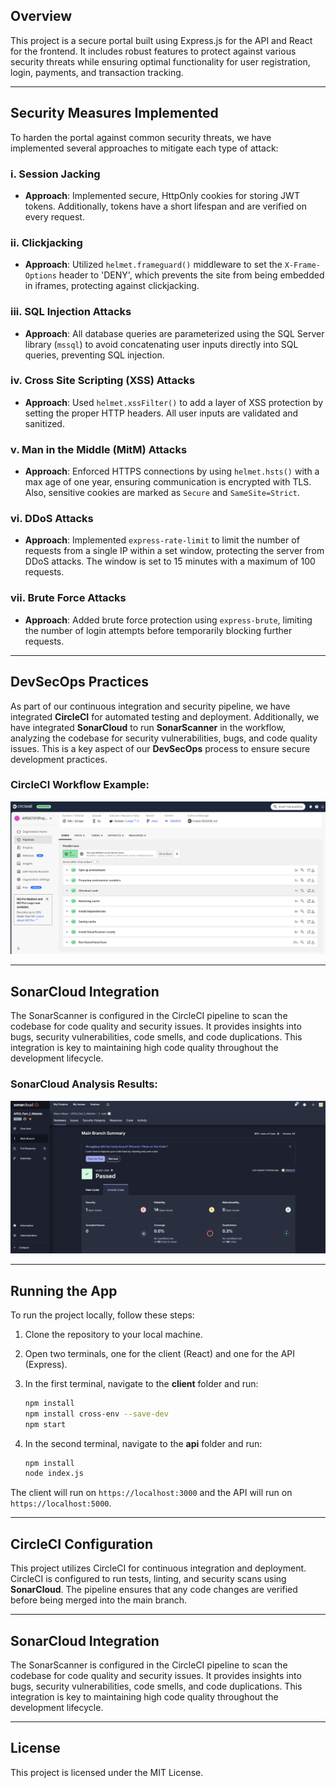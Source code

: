 
## Overview

This project is a secure portal built using Express.js for the API and React for the frontend. It includes robust features to protect against various security threats while ensuring optimal functionality for user registration, login, payments, and transaction tracking.

---

## Security Measures Implemented

To harden the portal against common security threats, we have implemented several approaches to mitigate each type of attack:

### i. Session Jacking

- **Approach**: Implemented secure, HttpOnly cookies for storing JWT tokens. Additionally, tokens have a short lifespan and are verified on every request.

### ii. Clickjacking

- **Approach**: Utilized `helmet.frameguard()` middleware to set the `X-Frame-Options` header to 'DENY', which prevents the site from being embedded in iframes, protecting against clickjacking.

### iii. SQL Injection Attacks

- **Approach**: All database queries are parameterized using the SQL Server library (`mssql`) to avoid concatenating user inputs directly into SQL queries, preventing SQL injection.

### iv. Cross Site Scripting (XSS) Attacks

- **Approach**: Used `helmet.xssFilter()` to add a layer of XSS protection by setting the proper HTTP headers. All user inputs are validated and sanitized.

### v. Man in the Middle (MitM) Attacks

- **Approach**: Enforced HTTPS connections by using `helmet.hsts()` with a max age of one year, ensuring communication is encrypted with TLS. Also, sensitive cookies are marked as `Secure` and `SameSite=Strict`.

### vi. DDoS Attacks

- **Approach**: Implemented `express-rate-limit` to limit the number of requests from a single IP within a set window, protecting the server from DDoS attacks. The window is set to 15 minutes with a maximum of 100 requests.

### vii. Brute Force Attacks

- **Approach**: Added brute force protection using `express-brute`, limiting the number of login attempts before temporarily blocking further requests.

---

## DevSecOps Practices

As part of our continuous integration and security pipeline, we have integrated **CircleCI** for automated testing and deployment. Additionally, we have integrated **SonarCloud** to run **SonarScanner** in the workflow, analyzing the codebase for security vulnerabilities, bugs, and code quality issues. This is a key aspect of our **DevSecOps** process to ensure secure development practices.

### CircleCI Workflow Example:

![CircleCI Dashboard](./Screenshots/CircleCiDashboard.png)

---

## SonarCloud Integration

The SonarScanner is configured in the CircleCI pipeline to scan the codebase for code quality and security issues. It provides insights into bugs, security vulnerabilities, code smells, and code duplications. This integration is key to maintaining high code quality throughout the development lifecycle.

### SonarCloud Analysis Results:

![SonarCloud Results](./Screenshots/SonarCloudResults.png)

---

## Running the App

To run the project locally, follow these steps:

1. Clone the repository to your local machine.

2. Open two terminals, one for the client (React) and one for the API (Express).

3. In the first terminal, navigate to the **client** folder and run:

   ```bash
   npm install
   npm install cross-env --save-dev
   npm start
   ```

4. In the second terminal, navigate to the **api** folder and run:
   ```bash
   npm install
   node index.js
   ```

The client will run on `https://localhost:3000` and the API will run on `https://localhost:5000`.

---

## CircleCI Configuration

This project utilizes CircleCI for continuous integration and deployment. CircleCI is configured to run tests, linting, and security scans using **SonarCloud**. The pipeline ensures that any code changes are verified before being merged into the main branch.

---

## SonarCloud Integration

The SonarScanner is configured in the CircleCI pipeline to scan the codebase for code quality and security issues. It provides insights into bugs, security vulnerabilities, code smells, and code duplications. This integration is key to maintaining high code quality throughout the development lifecycle.

---

## License

This project is licensed under the MIT License.
